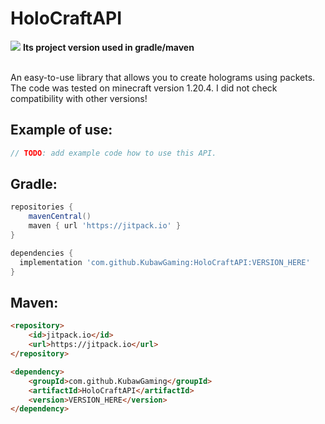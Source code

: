 # HoloCraftAPI
<bold>[![](https://jitpack.io/v/KubawGaming/HoloCraftAPI.svg)](https://jitpack.io/#KubawGaming/HoloCraftAPI)</bold> <strong>Its project version used in gradle/maven</strong>

<br>
An easy-to-use library that allows you to create holograms using packets.
The code was tested on minecraft version 1.20.4. I did not check compatibility with other versions!

## Example of use:

```java
// TODO: add example code how to use this API.
```

## Gradle:

```gradle
repositories {
    mavenCentral()
    maven { url 'https://jitpack.io' }
}

dependencies {
  implementation 'com.github.KubawGaming:HoloCraftAPI:VERSION_HERE'
}
```

## Maven:

```html
<repository>
    <id>jitpack.io</id>
    <url>https://jitpack.io</url>
</repository>

<dependency>
    <groupId>com.github.KubawGaming</groupId>
    <artifactId>HoloCraftAPI</artifactId>
    <version>VERSION_HERE</version>
</dependency>
```
